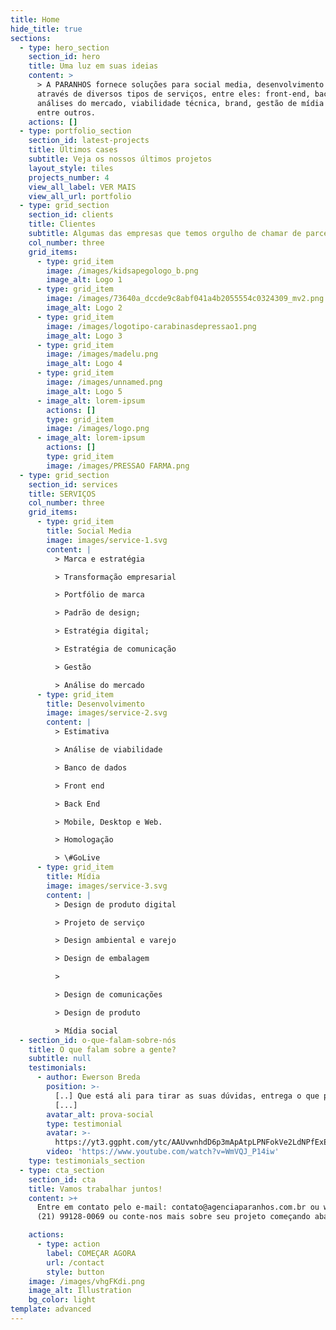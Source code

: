 ```yaml
---
title: Home
hide_title: true
sections:
  - type: hero_section
    section_id: hero
    title: Uma luz em suas ideias
    content: >
      > A PARANHOS fornece soluções para social media, desenvolvimento e mídia,
      através de diversos tipos de serviços, entre eles: front-end, back-end,
      análises do mercado, viabilidade técnica, brand, gestão de mídia social,
      entre outros.
    actions: []
  - type: portfolio_section
    section_id: latest-projects
    title: Últimos cases
    subtitle: Veja os nossos últimos projetos
    layout_style: tiles
    projects_number: 4
    view_all_label: VER MAIS
    view_all_url: portfolio
  - type: grid_section
    section_id: clients
    title: Clientes
    subtitle: Algumas das empresas que temos orgulho de chamar de parceiras
    col_number: three
    grid_items:
      - type: grid_item
        image: /images/kidsapegologo_b.png
        image_alt: Logo 1
      - type: grid_item
        image: /images/73640a_dccde9c8abf041a4b2055554c0324309_mv2.png
        image_alt: Logo 2
      - type: grid_item
        image: /images/logotipo-carabinasdepressao1.png
        image_alt: Logo 3
      - type: grid_item
        image: /images/madelu.png
        image_alt: Logo 4
      - type: grid_item
        image: /images/unnamed.png
        image_alt: Logo 5
      - image_alt: lorem-ipsum
        actions: []
        type: grid_item
        image: /images/logo.png
      - image_alt: lorem-ipsum
        actions: []
        type: grid_item
        image: /images/PRESSAO FARMA.png
  - type: grid_section
    section_id: services
    title: SERVIÇOS
    col_number: three
    grid_items:
      - type: grid_item
        title: Social Media
        image: images/service-1.svg
        content: |
          > Marca e estratégia

          > Transformação empresarial

          > Portfólio de marca

          > Padrão de design;

          > Estratégia digital;

          > Estratégia de comunicação

          > Gestão

          > Análise do mercado
      - type: grid_item
        title: Desenvolvimento
        image: images/service-2.svg
        content: |
          > Estimativa

          > Análise de viabilidade

          > Banco de dados

          > Front end

          > Back End

          > Mobile, Desktop e Web.

          > Homologação

          > \#GoLive
      - type: grid_item
        title: Mídia
        image: images/service-3.svg
        content: |
          > Design de produto digital

          > Projeto de serviço

          > Design ambiental e varejo

          > Design de embalagem

          >

          > Design de comunicações

          > Design de produto

          > Mídia social
  - section_id: o-que-falam-sobre-nós
    title: O que falam sobre a gente?
    subtitle: null
    testimonials:
      - author: Ewerson Breda
        position: >-
          [..] Que está ali para tirar as suas dúvidas, entrega o que promete
          [...]
        avatar_alt: prova-social
        type: testimonial
        avatar: >-
          https://yt3.ggpht.com/ytc/AAUvwnhdD6p3mApAtpLPNFokVe2LdNPfExEGgVtTCJ6tjMo=s88-c-k-c0x00ffffff-no-rj
        video: 'https://www.youtube.com/watch?v=WmVQJ_P14iw'
    type: testimonials_section
  - type: cta_section
    section_id: cta
    title: Vamos trabalhar juntos!
    content: >+
      Entre em contato pelo e-mail: contato@agenciaparanhos.com.br ou whatsapp:
      (21) 99128-0069 ou conte-nos mais sobre seu projeto começando abaixo.

    actions:
      - type: action
        label: COMEÇAR AGORA
        url: /contact
        style: button
    image: /images/vhgFKdi.png
    image_alt: Illustration
    bg_color: light
template: advanced
---
```

